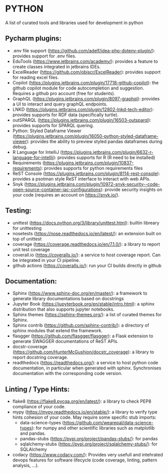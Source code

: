 # PYTHON
A list of curated tools and libraries used for development in python

## Pycharm plugins:
- .env file support (https://github.com/adelf/idea-php-dotenv-plugin/): provides support for .env files.
- EduTools (https://www.jetbrains.com/academy/): provides a feature to create classes integrated in jetbrains IDEs.
- ExcelReader (https://github.com/obiscr/ExcelReader): provides support for reading excel files.
- Copilot (https://plugins.jetbrains.com/plugin/17718-github-copilot): the github copilot module for code autocompletion and suggestion. Requires a github pro account (free for students).
- GraphQL (https://plugins.jetbrains.com/plugin/8097-graphql): provides a UI to interact and query graphQL endpoints.
- LNKD (https://plugins.jetbrains.com/plugin/12802-lnkd-tech-editor): provides supports for RDF data (specifically turtle).
- outSPARQL (https://plugins.jetbrains.com/plugin/16503-outsparql): provides supports for SPARQL quering.
- Python: Styled Dataframe Viewer (https://plugins.jetbrains.com/plugin/16050-python-styled-dataframe-viewer): provides the ability to preview styled pandas dataframes during debug.
- R Language for IntelliJ (https://plugins.jetbrains.com/plugin/6632-r-language-for-intellij): provides supports for R (R need to be installed)
- Requirements (https://plugins.jetbrains.com/plugin/10837-requirements): provides supports for python requirements files
- ReST Console (https://plugins.jetbrains.com/plugin/8114-rest-console): provides a psotman style ReST interface to interact with web APIs.
- Snyk (https://plugins.jetbrains.com/plugin/10972-snyk-security--code-open-source-container-iac-configurations): provide security insights on your code (requires an account on https://snyk.io/).


## Testing:
- unittest (https://docs.python.org/3/library/unittest.html): builtin libreary for unittesting
- nosetests (https://nose.readthedocs.io/en/latest/): an extension built on top of unittest
- coverage (https://coverage.readthedocs.io/en/7.1.0/): a library to report unit test coverage
- coverall.io (https://coveralls.io/): a service to host coverage report. Can be integrated in your CI pipeline.
- github actions (https://coveralls.io/): run your CI builds directly in github

## Documentation:
- Sphinx (https://www.sphinx-doc.org/en/master/): a framework to generate library documentations based on docstrings
- Jupyter Book (https://jupyterbook.org/en/stable/intro.html): a sphinx distribution that also supports jupyter notebooks.
- Sphinx themes (https://sphinx-themes.org/): a list of curated themes for Sphinx.
- Sphinx contrib (https://github.com/sphinx-contrib/): a directory of sphinx modules that extend the framework.
- flasgger (https://github.com/flasgger/flasgger): a Flask extension to generate SWAGGER documentations of ReST APIs.
- docstr-coverage (https://github.com/HunterMcGushion/docstr_coverage): a library to report docstring coverage.
- readthedocs (https://readthedocs.org/): a service to host python code documentation, in particular when generated with sphinx. Synchronises documentation with the corresponding code version.

## Linting / Type Hints:
- flake8 (https://flake8.pycqa.org/en/latest/): a library to check PEP8 compliance of your code.
- mypy (https://mypy.readthedocs.io/en/stable/): a library to verify type hints cohesion of your code. May require some specific stub imports:
  - data-science-types (https://github.com/wearepal/data-science-types): for numpy and other scientific libraries such as matplotlib and pandas.
  - pandas-stubs (https://pypi.org/project/pandas-stubs/): for pandas
  - sqlalchemy-stubs (https://pypi.org/project/sqlalchemy-stubs/): for SQLAlchemy
- codacy (https://www.codacy.com/): Provides very usefull and intehrated devops features for software lifecycle (code coverage, linting, pattern analysis, ...).
